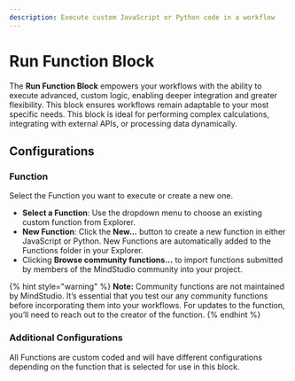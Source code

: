 ```yaml
---
description: Execute custom JavaScript or Python code in a workflow
---
```


# Run Function Block

The **Run Function Block** empowers your workflows with the ability to execute advanced, custom logic, enabling deeper integration and greater flexibility. This block ensures workflows remain adaptable to your most specific needs. This block is ideal for performing complex calculations, integrating with external APIs, or processing data dynamically.

## **Configurations**

### **Function**

Select the Function you want to execute or create a new one.

* **Select a Function**: Use the dropdown menu to choose an existing custom function from Explorer.
* **New Function**: Click the **New...** button to create a new function in either JavaScript or Python. New Functions are automatically added to the Functions folder in your Explorer.
* Clicking **Browse community functions...** to import functions submitted by members of the MindStudio community into your project.

{% hint style="warning" %}
**Note:** Community functions are not maintained by MindStudio. It’s essential that you test our any community functions before incorporating them into your workflows. For updates to the function, you’ll need to reach out to the creator of the function.
{% endhint %}

### Additional Configurations

All Functions are custom coded and will have different configurations depending on the function that is selected for use in this block.
